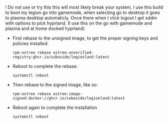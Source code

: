 ! Do not use or try this this will most likely break your system, I use this build to boot my legion go into gamemode, when selecting go to desktop it goes to plasma desktop automaticly. Once there when I click logout I get sddm with options to pick hyprland. (I use this on the go with gamemode and plasma and at home docked hyprland)
 

- First rebase to the unsigned image, to get the proper signing keys and policies installed:
  ```
  rpm-ostree rebase ostree-unverified-registry:ghcr.io/suboxide/legionland:latest
  ```
- Reboot to complete the rebase:
  ```
  systemctl reboot
  ```
- Then rebase to the signed image, like so:
  ```
  rpm-ostree rebase ostree-image-signed:docker://ghcr.io/suboxide/legionland:latest
  ```
- Reboot again to complete the installation
  ```
  systemctl reboot
  ```
